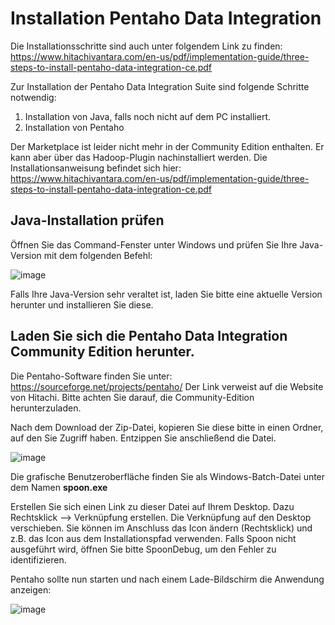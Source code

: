 # Installation Pentaho Data Integration

Die Installationsschritte sind auch unter folgendem Link zu finden: https://www.hitachivantara.com/en-us/pdf/implementation-guide/three-steps-to-install-pentaho-data-integration-ce.pdf

Zur Installation der Pentaho Data Integration Suite sind folgende Schritte notwendig:
1) Installation von Java, falls noch nicht auf dem PC installiert.
2) Installation von Pentaho

Der Marketplace ist leider nicht mehr in der Community Edition enthalten. Er kann aber über das Hadoop-Plugin nachinstalliert werden. 
Die Installationsanweisung befindet sich hier: https://www.hitachivantara.com/en-us/pdf/implementation-guide/three-steps-to-install-pentaho-data-integration-ce.pdf
 


## Java-Installation prüfen
Öffnen Sie das Command-Fenster unter Windows und prüfen Sie Ihre Java-Version mit dem folgenden Befehl:

![image](https://github.com/magruenefb3/DataIntegration/assets/97667586/4f5e81ba-2b88-46c4-b1d9-5147cb2d4283)

Falls Ihre Java-Version sehr veraltet ist, laden Sie bitte eine aktuelle Version herunter und installieren Sie diese.

## Laden Sie sich die Pentaho Data Integration Community Edition herunter.
Die Pentaho-Software finden Sie unter: https://sourceforge.net/projects/pentaho/
Der Link verweist auf die Website von Hitachi.
Bitte achten Sie darauf, die Community-Edition herunterzuladen.

Nach dem Download der Zip-Datei, kopieren Sie diese bitte in einen Ordner, auf den Sie Zugriff haben.
Entzippen Sie anschließend die Datei. 

![image](https://github.com/magruenefb3/DataIntegration/assets/97667586/8fd38ecb-60f0-4241-8c57-34dd7ed5e26c)

Die grafische Benutzeroberfläche finden Sie als Windows-Batch-Datei unter dem Namen 
**spoon.exe**

Erstellen Sie sich einen Link zu dieser Datei auf Ihrem Desktop. Dazu Rechtsklick --> Verknüpfung erstellen. Die Verknüpfung auf den Desktop verschieben.
Sie können im Anschluss das Icon ändern (Rechtsklick) und z.B. das Icon aus dem Installationspfad verwenden.
Falls Spoon nicht ausgeführt wird, öffnen Sie bitte SpoonDebug, um den Fehler zu identifizieren.

Pentaho sollte nun starten und nach einem Lade-Bildschirm die Anwendung anzeigen:

![image](https://github.com/magruenefb3/DataIntegration/assets/97667586/64996838-7d38-44c9-86da-de7970c3dd8b)
